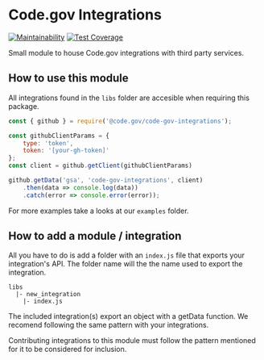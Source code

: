 # Code.gov Integrations

[![Maintainability](https://api.codeclimate.com/v1/badges/e0522ebed343c27d8fa1/maintainability)](https://codeclimate.com/github/GSA/code-gov-integrations/maintainability)
[![Test Coverage](https://api.codeclimate.com/v1/badges/e0522ebed343c27d8fa1/test_coverage)](https://codeclimate.com/github/GSA/code-gov-integrations/test_coverage)

Small module to house Code.gov integrations with third party services.

## How to use this module

All integrations found in the `libs` folder are accesible when requiring this package.

```javascript
const { github } = require('@code.gov/code-gov-integrations');

const githubClientParams = {
    type: 'token',
    token: '[your-gh-token]'
};
const client = github.getClient(githubClientParams)

github.getData('gsa', 'code-gov-integrations', client)
    .then(data => console.log(data))
    .catch(error => console.error(error));
```

For more examples take a looks at our `examples` folder.

## How to add a module / integration

All you have to do is add a folder with an `index.js` file that exports your integration's API. The folder name will the the name used to export the integration.

```
libs
  |- new_integration
    |- index.js
```

The included integration(s) export an object with a getData function. We recomend following the same pattern with your integrations.

Contributing integrations to this module must follow the pattern mentioned for it to be considered for inclusion.
